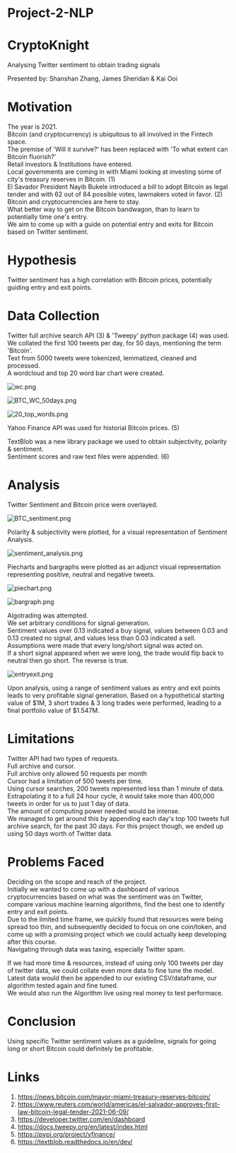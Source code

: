 # Project-2-NLP

# CryptoKnight

Analysing Twitter sentiment to obtain trading signals

Presented by: Shanshan Zhang, James Sheridan & Kai Ooi

# Motivation
The year is 2021.  
Bitcoin (and cryptocurrency) is ubiquitous to all involved in the Fintech space.  
The premise of 'Will it survive?' has been replaced with 'To what extent can Bitcoin fluorish?'  
Retail investors & Institutions have entered.  
Local governments are coming in with Miami looking at investing some of city's treasury reserves in Bitcoin. (1)  
El Savador President Nayib Bukele introduced a bill to adopt Bitcoin as legal tender and with 62 out of 84 possible votes, lawmakers voted in favor. (2)  
Bitcoin and cryptocurrencies are here to stay.  
What better way to get on the Bitcoin bandwagon, than to learn to potentially time one's entry.  
We aim to come up with a guide on potential entry and exits for Bitcoin based on Twitter sentiment.

# Hypothesis
Twitter sentiment has a high correlation with Bitcoin prices, potentially guiding entry and exit points.

# Data Collection
Twitter full archive search API (3) & 'Tweepy' python package (4) was used.  
We collated the first 100 tweets per day, for 50 days, mentioning the term 'Bitcoin'.  
Text from 5000 tweets were tokenized, lemmatized, cleaned and processed.  
A wordcloud and top 20 word bar chart were created.  

![wc.png](images/wc.png)  

![BTC_WC_50days.png](images/BTC_WC_50days.png)  

![20_top_words.png](images/20_top_words.png)  

Yahoo Finance API was used for historial Bitcoin prices. (5)  

TextBlob was a new library package we used to obtain subjectivity, polarity & sentiment.  
Sentiment scores and raw text files were appended. (6)

# Analysis
Twitter Sentiment and Bitcoin price were overlayed.  

![BTC_sentiment.png](images/BTC_sentiment.png)  

Polarity & subjectivity were plotted, for a visual representation of Sentiment Analysis.  

![sentiment_analysis.png](images/sentiment_analysis.png)  

Piecharts and bargraphs were plotted as an adjunct visual representation representing positive, neutral and negative tweets.  

![piechart.png](images/piechart.png)    

![bargraph.png](images/bargraph.png)  

Algotrading was attempted.  
We set arbitrary conditions for signal generation.  
Sentiment values over 0.13 indicated a buy signal, values between 0.03 and 0.13 created no signal, and values less than 0.03 indicated a sell.  
Assumptions were made that every long/short signal was acted on.  
If a short signal appeared when we were long, the trade would flip back to neutral then go short. The reverse is true.  

![entryexit.png](images/entryexit.png)  

Upon analysis, using a range of sentiment values as entry and exit points leads to very profitable signal generation.
Based on a hypothetical starting value of $1M, 3 short trades & 3 long trades were performed, leading to a final portfolio value of $1.547M.

# Limitations
Twitter API had two types of requests.  
Full archive and cursor.  
Full archive only allowed 50 requests per month  
Cursor had a limitation of 500 tweets per time.  
Using cursor searches, 200 tweets represented less than 1 minute of data.  
Extrapolating it to a full 24 hour cycle, it would take more than 400,000 tweets in order for us to just 1 day of data.  
The amount of computing power needed would be intense.  
We managed to get around this by appending each day's top 100 tweets full archive search, for the past 30 days. For this project though, we ended up using 50 days worth of Twitter data.  

# Problems Faced
Deciding on the scope and reach of the project.  
Initially we wanted to come up with a dashboard of various cryptocurrencies based on what was the sentiment was on Twitter, compare various machine learning algorithms, find the best one to identify entry and exit points.  
Due to the limited time frame, we quickly found that resources were being spread too thin, and subsequently decided to focus on one coin/token, and come up with a promising project which we could actually keep developing after this course.  
Navigating through data was taxing, especially Twitter spam.  

If we had more time & resources, instead of using only 100 tweets per day of twitter data, we could collate even more data to fine tune the model.  
Latest data would then be appended to our existing CSV/dataframe, our algorithm tested again and fine tuned.  
We would also run the Algorithm live using real money to test performace.

# Conclusion
Using specific Twitter sentiment values as a guideline, signals for going long or short Bitcoin could definitely be profitable.

# Links
1. https://news.bitcoin.com/mayor-miami-treasury-reserves-bitcoin/
2. https://www.reuters.com/world/americas/el-salvador-approves-first-law-bitcoin-legal-tender-2021-06-09/
3. https://developer.twitter.com/en/dashboard
4. https://docs.tweepy.org/en/latest/index.html
5. https://pypi.org/project/yfinance/
6. https://textblob.readthedocs.io/en/dev/
